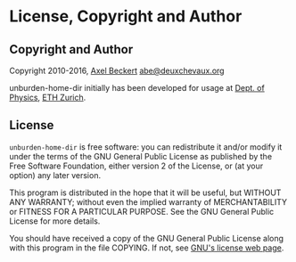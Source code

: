 ---
---

License, Copyright and Author
=============================

Copyright and Author
--------------------

Copyright 2010-2016, [Axel Beckert](https://axel.beckert.ch/) <abe@deuxchevaux.org>

unburden-home-dir initially has been developed for usage at
[Dept. of Physics](https://www.phys.ethz.ch/),
[ETH Zurich](https://www.ethz.ch/).


License
-------

`unburden-home-dir` is free software: you can redistribute it and/or
modify it under the terms of the GNU General Public License as
published by the Free Software Foundation, either version 2 of the
License, or (at your option) any later version.

This program is distributed in the hope that it will be useful, but
WITHOUT ANY WARRANTY; without even the implied warranty of
MERCHANTABILITY or FITNESS FOR A PARTICULAR PURPOSE.  See the GNU
General Public License for more details.

You should have received a copy of the GNU General Public License
along with this program in the file COPYING.  If not, see
[GNU's license web page](https://www.gnu.org/licenses/).
